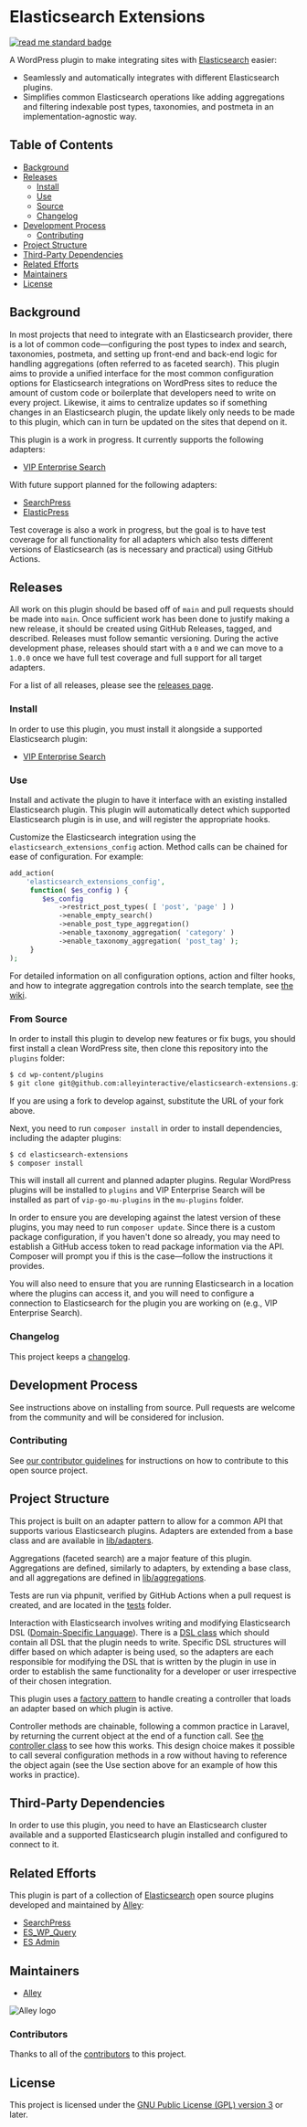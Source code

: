 # Elasticsearch Extensions

[![read me standard badge](https://img.shields.io/badge/readme%20style-standard-brightgreen.svg?style=flat-square)](https://github.com/RichardLitt/standard-readme)

A WordPress plugin to make integrating sites with
[Elasticsearch](https://www.elastic.co/webinars/getting-started-elasticsearch)
easier:

- Seamlessly and automatically integrates with different Elasticsearch plugins.
- Simplifies common Elasticsearch operations like adding aggregations and
  filtering indexable post types, taxonomies, and postmeta in an
  implementation-agnostic way.

## Table of Contents

- [Background](#background)
- [Releases](#Releases)
	- [Install](#install)
	- [Use](#use)
	- [Source](#from-source)
	- [Changelog](#changelog)
- [Development Process](#development-process)
	- [Contributing](#contributing)
- [Project Structure](#project-structure)
- [Third-Party Dependencies](#third-party-dependencies)
- [Related Efforts](#related-efforts)
- [Maintainers](#maintainers)
- [License](#license)

## Background

In most projects that need to integrate with an Elasticsearch provider, there is
a lot of common code—configuring the post types to index and search, taxonomies,
postmeta, and setting up front-end and back-end logic for handling aggregations
(often referred to as faceted search). This plugin aims to provide a unified
interface for the most common configuration options for Elasticsearch
integrations on WordPress sites to reduce the amount of custom code or
boilerplate that developers need to write on every project. Likewise, it aims to
centralize updates so if something changes in an Elasticsearch plugin, the
update likely only needs to be made to this plugin, which can in turn be updated
on the sites that depend on it.

This plugin is a work in progress. It currently supports the following adapters:

- [VIP Enterprise Search](https://docs.wpvip.com/technical-references/enterprise-search/)

With future support planned for the following adapters:

- [SearchPress](https://github.com/alleyinteractive/searchpress)
- [ElasticPress](https://www.elasticpress.io/)

Test coverage is also a work in progress, but the goal is to have test coverage
for all functionality for all adapters which also tests different versions of
Elasticsearch (as is necessary and practical) using GitHub Actions.

## Releases

All work on this plugin should be based off of `main` and pull requests should
be made into `main`. Once sufficient work has been done to justify making a new
release, it should be created using GitHub Releases, tagged, and described.
Releases must follow semantic versioning. During the active development phase,
releases should start with a `0` and we can move to a `1.0.0` once we have full
test coverage and full support for all target adapters.

For a list of all releases, please see the
[releases page](https://github.com/alleyinteractive/elasticsearch-extensions/releases).


### Install

In order to use this plugin, you must install it alongside a supported
Elasticsearch plugin:

- [VIP Enterprise Search](https://docs.wpvip.com/technical-references/enterprise-search/)


### Use

Install and activate the plugin to have it interface with an existing installed
Elasticsearch plugin. This plugin will automatically detect which supported
Elasticsearch plugin is in use, and will register the appropriate hooks.

Customize the Elasticsearch integration using the
`elasticsearch_extensions_config` action. Method calls can be chained for ease
of configuration. For example:

```php
add_action(
	'elasticsearch_extensions_config',
	 function( $es_config ) {
		$es_config
			->restrict_post_types( [ 'post', 'page' ] )
			->enable_empty_search()
			->enable_post_type_aggregation()
			->enable_taxonomy_aggregation( 'category' )
			->enable_taxonomy_aggregation( 'post_tag' );
	 }
);
```

For detailed information on all configuration options, action and filter hooks,
and how to integrate aggregation controls into the search template, see
[the wiki](https://github.com/alleyinteractive/elasticsearch-extensions/wiki).


### From Source

In order to install this plugin to develop new features or fix bugs, you should
first install a clean WordPress site, then clone this repository into the
`plugins` folder:

```sh
$ cd wp-content/plugins
$ git clone git@github.com:alleyinteractive/elasticsearch-extensions.git
```

If you are using a fork to develop against, substitute the URL of your fork
above.

Next, you need to run `composer install` in order to install dependencies,
including the adapter plugins:

```sh
$ cd elasticsearch-extensions
$ composer install
```

This will install all current and planned adapter plugins. Regular WordPress
plugins will be installed to `plugins` and VIP Enterprise Search will be
installed as part of `vip-go-mu-plugins` in the `mu-plugins` folder.

In order to ensure you are developing against the latest version of these
plugins, you may need to run `composer update`. Since there is a custom package
configuration, if you haven't done so already, you may need to establish a
GitHub access token to read package information via the API. Composer will
prompt you if this is the case—follow the instructions it provides.

You will also need to ensure that you are running Elasticsearch in a location
where the plugins can access it, and you will need to configure a connection to
Elasticsearch for the plugin you are working on (e.g., VIP Enterprise Search).


### Changelog

This project keeps a [changelog](CHANGELOG.md).

## Development Process

See instructions above on installing from source. Pull requests are welcome from
the community and will be considered for inclusion.

### Contributing

See [our contributor guidelines](CONTRIBUTING.md) for instructions on how to
contribute to this open source project.


## Project Structure

This project is built on an adapter pattern to allow for a common API that
supports various Elasticsearch plugins. Adapters are extended from a base class
and are available in [lib/adapters](lib/adapters).

Aggregations (faceted search) are a major feature of this plugin. Aggregations
are defined, similarly to adapters, by extending a base class, and all
aggregations are defined in [lib/aggregations](lib/aggregations).

Tests are run via phpunit, verified by GitHub Actions when a pull request is
created, and are located in the [tests](tests) folder.

Interaction with Elasticsearch involves writing and modifying Elasticsearch DSL
([Domain-Specific Language](https://en.wikipedia.org/wiki/Domain-specific_language)).
There is a [DSL class](lib/class-dsl.php) which should contain all DSL that the
plugin needs to write. Specific DSL structures will differ based on which
adapter is being used, so the adapters are each responsible for modifying the
DSL that is written by the plugin in use in order to establish the same
functionality for a developer or user irrespective of their chosen integration.

This plugin uses a
[factory pattern](https://en.wikipedia.org/wiki/Factory_(object-oriented_programming))
to handle creating a controller that loads an adapter based on which plugin is
active.

Controller methods are chainable, following a common practice in Laravel, by
returning the current object at the end of a function call. See
[the controller class](lib/class-controller.php) to see how this works. This
design choice makes it possible to call several configuration methods in a row
without having to reference the object again (see the Use section above for
an example of how this works in practice).


## Third-Party Dependencies

In order to use this plugin, you need to have an Elasticsearch cluster available
and a supported Elasticsearch plugin installed and configured to connect to it.


## Related Efforts

This plugin is part of a collection of [Elasticsearch](https://www.elastic.co/)
open source plugins developed and maintained by [Alley](https://alley.co):

- [SearchPress](https://github.com/alleyinteractive/searchpress)
- [ES_WP_Query](https://github.com/alleyinteractive/es-wp-query)
- [ES Admin](https://github.com/alleyinteractive/es-admin)

## Maintainers

- [Alley](https://github.com/alleyinteractive)

![Alley logo](https://avatars.githubusercontent.com/u/1733454?s=200&v=4)

### Contributors

Thanks to all of the [contributors](CONTRIBUTORS.md) to this project.


## License

This project is licensed under the
[GNU Public License (GPL) version 3](LICENSE) or later.
